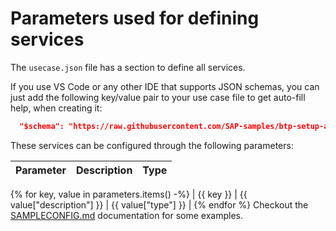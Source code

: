 # Parameters used for defining services

The `usecase.json` file has a section to define all services. 

If you use VS Code or any other IDE that supports JSON schemas, you can just add the following key/value pair to your use case file to get auto-fill help, when creating it:

````json
  "$schema": "https://raw.githubusercontent.com/SAP-samples/btp-setup-automator/main/libs/btpsa-parameters.json",
````

These services can be configured through the following parameters:

| Parameter | Description | Type |
|---|---|---|
{% for key, value in parameters.items() -%}
| {{ key }} | {{ value["description"] }} | {{ value["type"] }} |
{% endfor %}
Checkout the [SAMPLECONFIG.md](/docs/SAMPLECONFIG.md) documentation for some examples.
